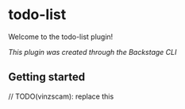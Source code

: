 # todo-list

Welcome to the todo-list plugin!

_This plugin was created through the Backstage CLI_

## Getting started

// TODO(vinzscam): replace this
